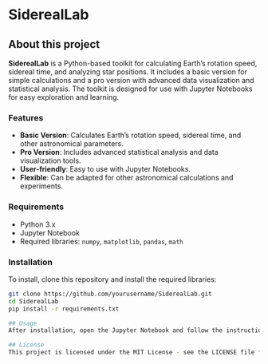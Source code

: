 # SiderealLab

## About this project

**SiderealLab** is a Python-based toolkit for calculating Earth’s rotation speed, sidereal time, and analyzing star positions. It includes a basic version for simple calculations and a pro version with advanced data visualization and statistical analysis. The toolkit is designed for use with Jupyter Notebooks for easy exploration and learning.

### Features

- **Basic Version**: Calculates Earth’s rotation speed, sidereal time, and other astronomical parameters.
- **Pro Version**: Includes advanced statistical analysis and data visualization tools.
- **User-friendly**: Easy to use with Jupyter Notebooks.
- **Flexible**: Can be adapted for other astronomical calculations and experiments.

### Requirements

- Python 3.x
- Jupyter Notebook
- Required libraries: `numpy`, `matplotlib`, `pandas`, `math`

### Installation

To install, clone this repository and install the required libraries:

```bash
git clone https://github.com/yourusername/SiderealLab.git
cd SiderealLab
pip install -r requirements.txt

## Usage
After installation, open the Jupyter Notebook and follow the instructions inside to explore the toolkit’s functionalities.

## License
This project is licensed under the MIT License - see the LICENSE file for details.
